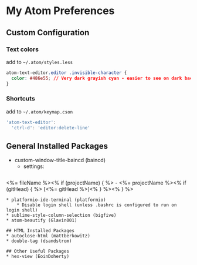 # My Atom Preferences

## Custom Configuration

### Text colors
add to `~/.atom/styles.less`
```css
atom-text-editor.editor .invisible-character {
  color: #486e55; // Very dark grayish cyan - easier to see on dark background:
}
```

### Shortcuts
add to `~/.atom/keymap.cson`
```js
'atom-text-editor':
  'ctrl-d': 'editor:delete-line'
```

## General Installed Packages
* custom-window-title-baincd (baincd)
  * settings:
  ```
<%= fileName %><% if (projectName) { %> - <%= projectName %><% if (gitHead) { %> [<%= gitHead %>]<% } %><% } %>
```
* platformio-ide-terminal (platformio)
    * Disable login shell (unless .bashrc is configured to run on login shell)
* sublime-style-column-selection (bigfive)
* atom-beautify (Glavin001)

## HTML Installed Packages
* autoclose-html (mattberkowitz)
* double-tag (dsandstrom)

## Other Useful Packages
* hex-view (EoinDoherty)
